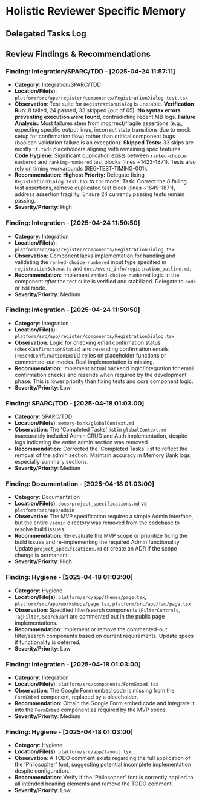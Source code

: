 # Holistic Reviewer Specific Memory
<!-- Entries below should be added reverse chronologically (newest first) -->

## Delegated Tasks Log
<!-- Append tasks delegated to other modes using the format below -->

## Review Findings & Recommendations
### Finding: Integration/SPARC/TDD - [2025-04-24 11:57:11]
- **Category**: Integration/SPARC/TDD
- **Location/File(s)**: `platform/src/app/register/components/RegistrationDialog.test.tsx`
- **Observation**: Test suite for `RegistrationDialog` is unstable. **Verification Run:** 8 failed, 24 passed, 33 skipped (out of 65). **No syntax errors preventing execution were found**, contradicting recent MB logs. **Failure Analysis:** Most failures stem from incorrect/fragile assertions (e.g., expecting specific output lines, incorrect state transitions due to mock setup for confirmation flow) rather than critical component bugs (boolean validation failure is an exception). **Skipped Tests:** 33 skips are mostly `it.todo` placeholders aligning with remaining spec features. **Code Hygiene:** Significant duplication exists between `ranked-choice-numbered` and `ranking-numbered` test blocks (lines ~1423-1871). Tests also rely on timing workarounds (REG-TEST-TIMING-001).
- **Recommendation**: **Highest Priority:** Delegate fixing `RegistrationDialog.test.tsx` to `tdd` mode. Task: Correct the 8 failing test assertions, remove duplicated test block (lines ~1649-1871), address assertion fragility. Ensure 24 currently passing tests remain passing.
- **Severity/Priority**: High

### Finding: Integration - [2025-04-24 11:50:50]
- **Category**: Integration
- **Location/File(s)**: `platform/src/app/register/components/RegistrationDialog.tsx`
- **Observation**: Component lacks implementation for handling and validating the `ranked-choice-numbered` input type specified in `registrationSchema.ts` and `docs/event_info/registration_outline.md`.
- **Recommendation**: Implement `ranked-choice-numbered` logic in the component *after* the test suite is verified and stabilized. Delegate to `code` or `tdd` mode.
- **Severity/Priority**: Medium

### Finding: Integration - [2025-04-24 11:50:50]
- **Category**: Integration
- **Location/File(s)**: `platform/src/app/register/components/RegistrationDialog.tsx`
- **Observation**: Logic for checking email confirmation status (`checkConfirmationStatus`) and resending confirmation emails (`resendConfirmationEmail`) relies on placeholder functions or commented-out mocks. Real implementation is missing.
- **Recommendation**: Implement actual backend logic/integration for email confirmation checks and resends when required by the development phase. This is lower priority than fixing tests and core component logic.
- **Severity/Priority**: Low


### Finding: SPARC/TDD - [2025-04-18 01:03:00]
- **Category**: SPARC/TDD
- **Location/File(s)**: `memory-bank/globalContext.md`
- **Observation**: The 'Completed Tasks' list in `globalContext.md` inaccurately included Admin CRUD and Auth implementation, despite logs indicating the entire admin section was removed.
- **Recommendation**: Corrected the 'Completed Tasks' list to reflect the removal of the admin section. Maintain accuracy in Memory Bank logs, especially summary sections.
- **Severity/Priority**: Medium

### Finding: Documentation - [2025-04-18 01:03:00]
- **Category**: Documentation
- **Location/File(s)**: `docs/project_specifications.md` vs `platform/src/app/admin`
- **Observation**: The MVP specification requires a simple Admin Interface, but the entire `/admin` directory was removed from the codebase to resolve build issues.
- **Recommendation**: Re-evaluate the MVP scope or prioritize fixing the build issues and re-implementing the required Admin functionality. Update `project_specifications.md` or create an ADR if the scope change is permanent.
- **Severity/Priority**: High

### Finding: Hygiene - [2025-04-18 01:03:00]
- **Category**: Hygiene
- **Location/File(s)**: `platform/src/app/themes/page.tsx`, `platform/src/app/workshops/page.tsx`, `platform/src/app/faq/page.tsx`
- **Observation**: Specified filter/search components (`FilterControls`, `TagFilter`, `SearchBar`) are commented out in the public page implementations.
- **Recommendation**: Implement or remove the commented-out filter/search components based on current requirements. Update specs if functionality is deferred.
- **Severity/Priority**: Low

### Finding: Integration - [2025-04-18 01:03:00]
- **Category**: Integration
- **Location/File(s)**: `platform/src/components/FormEmbed.tsx`
- **Observation**: The Google Form embed code is missing from the `FormEmbed` component, replaced by a placeholder.
- **Recommendation**: Obtain the Google Form embed code and integrate it into the `FormEmbed` component as required by the MVP specs.
- **Severity/Priority**: Medium

### Finding: Hygiene - [2025-04-18 01:03:00]
- **Category**: Hygiene
- **Location/File(s)**: `platform/src/app/layout.tsx`
- **Observation**: A TODO comment exists regarding the full application of the 'Philosopher' font, suggesting potential incomplete implementation despite configuration.
- **Recommendation**: Verify if the 'Philosopher' font is correctly applied to all intended heading elements and remove the TODO comment.
- **Severity/Priority**: Low
<!-- Append findings categorized by area using the format below -->
